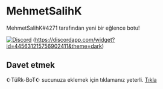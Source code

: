 # MehmetSalihK

MehmetSalihK#4271 tarafından yeni bir eğlence botu!

[![Discord](https://discordapp.com/api/guilds/445631215756902411/embed.png)](https://discord.gg/qpuGfTb)
(https://discordapp.com/widget?id=445631215756902411&theme=dark)

## Davet etmek

☪TüRk-BoT☪ sucunuza eklemek için tıklamanız yeterli. [Tıkla](https://discordapp.com/api/oauth2/authorize?client_id=463956663536451604&permissions=8&scope=bot)

